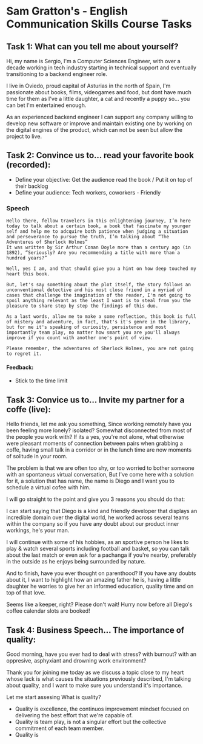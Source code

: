 # Sam Gratton's - English Communication Skills Course Tasks

## Task 1: What can you tell me about yourself?

Hi, my name is Sergio, I'm a Computer Sciences Engineer, with over a decade working in tech industry starting in technical support
and eventually transitioning to a backend engineer role.

I live in Oviedo, proud capital of Asturias in the north of Spain, 
I'm passionate about books, films, videogames and food, but dont have much time for them as
I've a little daughter, a cat and recently a puppy so... you can bet I'm entertained enough.

As an experienced backend engineer I can support any company willing to develop new software or improve and maintain existing one by working on the digital engines of the product, which can not be seen but allow the project to live.

## Task 2: Convince us to... read your favorite book (recorded): 
 - Define your objective: Get the audience read the book / Put it on top of their backlog
 - Define your audience: Tech workers, coworkers - Friendly

### Speech

```asciidoc
Hello there, fellow travelers in this enlightening journey, I’m here today to talk about a certain book, a book that fascinate my younger self and help me to adcquire both patience when judging a situation and perseverance to pursue the truth, I’m talking about “The Adventures of Sherlock Holmes”
It was written by Sir Arthur Conan Doyle more than a century ago (in 1892), “Seriously? Are you recommending a title with more than a hundred years?”

Well, yes I am, and that should give you a hint on how deep touched my heart this book.

But, let's say something about the plot itself, the story follows an unconventional detective and his most close friend in a myriad of cases that challenge the imagination of the reader, I'm not going to spoil anything relevant as the least I want is to steal from you the pleasure to share step by step the findings of this duo.

As a last words, allow me to make a some reflection, this book is full of mistery and adventure, in fact, that's it's genre in the library, but for me it's speaking of curiosity, persistence and most importantly team play, no matter how smart you are you'll always improve if you count with another one's point of view.

Please remember, the adventures of Sherlock Holmes, you are not going to regret it.
```
#### Feedback: 
- Stick to the time limit

## Task 3: Convice us to... Invite my partner for a coffe (live):

Hello friends, let me ask you something, Since working remotely have you been feeling more lonely? isolated? Somewhat disconnected from most of the people you work with? If its a yes, you're not alone, what otherwise were pleasant moments of connection between pairs when grabbing a coffe, having small talk in a corridor or in the lunch time are now moments of solitude in your room.

The problem is that we are often too shy, or too worried to bother someone with an spontaneus virtual conversation, But I've come here with a solution for it, a solution that has name, the name is Diego and I want you to schedule a virtual cofee with him.

I will go straight to the point and give you 3 reasons you should do that:

I can start saying that Diego is a kind and friendly developer that displays an incredible domain over the digital world, he worked across several teams within the company so if you have any doubt about our product inner workings, he's your man.

I will continue with some of his hobbies, as an sportive person he likes to play & watch several sports including football and basket, so you can talk about the last match or even ask for a pachanga if you're nearby, preferably in the outside as he enjoys being surrounded by nature.

And to finish, have you ever thought on parenthood? If you have any doubts about it, I want to highlight how an amazing father he is, having a little daughter he worries to give her an informed education, quality time and on top of that love.

Seems like a keeper, right? Please don't wait! Hurry now before all Diego's coffee calendar slots are booked!

## Task 4: Business Speech... The importance of quality:

Good morning, have you ever had to deal with stress? with burnout? with an oppresive, asphyxiant and drowning work environment?

Thank you for joining me today as we discuss a topic close to my heart whose lack is what causes the situations previously described, I'm talking about quality, and I want to make sure you understand it's importance.

Let me start assesing What is quality? 
- Quality is excellence, the continuos improvement mindset focused on delivering the best effort that we're capable of.
- Quality is team play, is not a singular effort but the collective commitment of each team member.
- Quality is 
